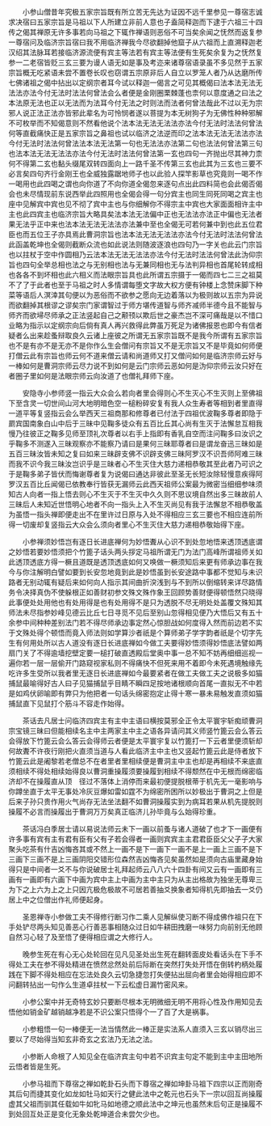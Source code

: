 <!-- { "loadSidebar": true } -->
　　小参山僧昔年究极五家宗旨既有所立苦无先达为证因不远千里参见一尊宿志诚求决宿曰五家宗旨是马祖以下人所建立非前人意也子盍简释迦而下逮于六祖三十四传之偈其禅原无许多事若向马祖之下辄作禅语则恶俗不可当矣余闻之怃然而返复参一尊宿问及临济宗旨宿曰我不用临济禅我今尽欲翻掉他窟子从六祖而上直溯释迦老汉绍其法脉耳若接临济源流便有宾主等法若有宾主等法便有生死矣余复为之怃然复参一二老宿皆贬三玄三要为谩人语无如是事及考迩来诸尊宿语录虽不多见然于五家宗旨概无吃紧语未尝不置卷长叹也窃谓五宗原非后人自立以罗笼人者乃从达磨所传七佛诸祖之偈中拈出以定纲宗者耳今试以释迦一偈言之可见其概偈曰法本法无法无法法亦法今付无法时法法何曾法会么者便是金刚圈栗棘蓬也柰何以意度通之曰法之本法原无法也正以无法而为法耳今付无法之时则法而法者何曾法哉此不过以无为宗邪人说正法正法亦皆邪此辈名为可怜悯者遂以菩提为本无树狗子为无佛性种种邪解不可枚举而不知偈意则不然看他说个法本法无法无法法亦法今付无法时法法何曾法何等直截痛快正是五家宗旨之鼻祖也试以临济之法逆而印之法本法无法无法法亦法今付无法时法法何曾法法本法无法第一句也无法法亦法第二句也法法何曾法第三句也法本法无法无法法亦法今付无法时法法何曾法第一玄也四句一齐抛出尽其神力柰何不得第二玄也黏头缀尾双转四面向上一路千圣不传第三玄也此其为三玄也三要不必言矣四句齐行金刚王也全威独露踞地师子也以此验人探竿影草也究竟则一喝不作一喝用也此四喝之谓也向你道了不向你道全偈忽来逐句点出此四料简也会此偈否偈会也未尽情现前东说西举此四照用也全偈会得一句分宾主也同生同死同喝之宾主也座中见解宾中宾也见不彻了宾中主也与你细解你不得宗主中宾也大家面面相许主中主也此四宾主也临济宗旨大略具矣法本法无法偏中正也无法法亦法正中偏也无法者果无法乎正中来也法本法无法无法法亦法兼中至也全偈无可若何兼中到也此五位君臣也而五位王子亦具焉此曹洞宗旨也法本法无法无法法亦法今付无法时法法何曾法此函盖乾坤也全偈则截断众流也如此说法则随波逐浪也四句乃一字关也此云门宗旨也以拄杖于空中作圆相乃云法本法无法无法法亦法今付无法时法法何曾法此沩仰宗旨也四句全举总相也法之与无别相也法与无兼同相也无与法判异相也首尾轮转成相也各各不到坏相也此六相义而法眼宗旨具也此所谓五宗摄于一偈而四七二三之祖莫不了了于此者也至于马祖之时人多情谓每堕文字故大权方便有钟楼上念赞床脚下种菜等语后人溟涬其句便以为恶俗而不欲参之愿向无边着落以为极则故以五宗为异说而欲翻掉其根谬之谬矣宗门家谓智过于师方堪传道智与师齐减师半德今且不能智与师齐而欲埽尽师承之正法竖起自己之颟顸以欺后世之豪杰岂不深可痛哉是以不惜口业略为指示以定纲宗向后倘有真人再兴救得此弊虽万死足为诸佛报恩也即今有信者疑者么出来趁蚤辩取良久云诸上座彼之所谓无五家宗旨既不是我今所谓有五家宗旨也不是有亦不是无亦不是你作么生会僧问有宗旨又不是无宗旨又不是毕竟如何师便打僧云此有宗旨也师云何不道来僧云请和尚道师又打又僧问如何是临济宗师云好与一棒如何是曹洞宗师云尽力说不到如何是云门宗师云恶如何是沩仰宗师云汝只好在者圈子里如何是法眼宗师云向汝道了也僧礼拜师下座。

　　安隐寺小参师竖一指云大众会么若向者里会得则心不生灭心不生灭则上至佛祖下至含灵一切世间山河大地明暗色空一槌粉碎安复有我人众生寿者等相到者里直得一道平等复竖指云会么举西天三祖商那和修尊者已付法于四祖优波鞠多尊者即隐于罽宾国南象白山中后于三昧中见鞠多徒众有五百比丘其心尚有生灭于法懈怠互相我慢乃往彼正之鞠多见师至顶礼次尊者以右手上指即有香乳自空而注问鞠多曰汝识之乎鞠多不测遂入三昧观察亦不能察乃请曰是果何三昧耶尊者曰是谓龙奋迅三昧如是五百三昧汝皆未知之复曰如来三昧辟支佛不识辟支佛三昧阿罗汉不识吾师阿难三昧而我不识今我三昧汝岂识乎是三昧者心不生灭住大慈力递相恭敬其至此者乃可识之于是鞠多弟子皆伏而悔谢尊者复为说偈曰通达非彼此至圣无长短汝除轻慢意疾得阿罗汉五百比丘闻偈已依教奉行皆获无漏师云此西天祖师公案最为微密当细细参味须知古人向者一指上悟去则心不生灭于不生灭中久久则不思议境自然出多三昧故前人三昧后人未知近世悟明心地者不向一指头上入不生灭尚见有我于法懈怠不相恭敬盖为虽悟一指头禅即便走出不在里许过日原与入处不得相应三玄三要也不相应连前所得一切废却复竖指云大众会么须向者里心不生灭住大慈力递相恭敬始得下座。

　　小参禅须妙悟岂有逐日长进底禅何为妙悟聻从心识不到处忽地悟来透顶透底谓之妙悟若要妙悟须把个竹篦子话头两头拶定马祖所谓无门为法门高峰所谓祖师关如此透顶透底方得一橛且道既是透顶透底如何又唤做一橛须知后来更有师承边事在我今与你注解明白譬如要到长安忽地竟到此是妙悟虽到长安途路中事都不觉知与未识路者无别动辄有疑后来如何向人指示其间曲折湥浅到与不到所以倒缩转来详尽路情务令决择真伪不使躲根正如善财初参文殊文殊作象王回顾势善财便得顿悟然只晓得此事便处处用他也有处用得是也有处用得不是只为透脱不尽无明处处盖覆文殊知其师法未尽指参妙峰见德云比丘七日寻觅不见后至别山忽得相见便乃大悟后又有五十余参中间种种差别法门若不得尽师承边事定然心惊胆战如何度得入然而前边若不实于文殊处得个顿悟而竟入师法则如学算沙者祇是个算师弟子学字韵者祇是个切字先生有何用处所以古人道没有逐日长进底禅如今做工夫要得妙悟须得妙悟底法譬如两扇门关了不得逾墙挖壁定要一槌打破直透殿后堂奥中事一总不知不妨再细细巡视一遍你若一层一层偷开门路窥视家私则不得痛快不但死来用不着即今未死遇境触缘先吃许多生受所以我者里无逐日长进底禅如今最要紧者在做工夫做工夫之说极多如猫捕鼠最喻得好古人曰子见猫捕鼠乎目睛不瞬四足按地诸根顺向首尾一直拟无不中若是如鸡伏卵喻即有弊只为他把者一句话头绵密抱定止得十寒一暴未易触发直须如猫捕鼠直下见鼠打个筋斗不容走作始得。

　　茶话去凡居士问临济四宾主有主中主语曰横按莫邪全正令太平寰宇斩痴顽曹洞宗宝镜三昧曰但能相续名主中主两家主中主之语各异请问其义师竖竹篦云会么答云会得放下竹篦云会么答云会得师云者便是太平寰宇复以竹篦打一下云者里便须斩却何故聻不许夜行刚把火直须当道与人看此临济主中主也又竖起竹篦云此是侍者放下竹篦云此是阇黎若老僧总不在者里者里相续便是曹洞主中主也却是再相续不来底直须相续不得处相续始得良以曹洞重操履须要操履到相续不得颓然在中无根而绵密临济却不在操履直从顶　径过不落体上消停而来最初便提脱根蒂于机先无一毫影响与你蹲坐直于太平无事处冷灰豆爆如雷如霆不为绵密所困所以妙极出于曹洞之上但是后来子孙只贵作用火气尚存无法坐法翻不如曹洞操履实到为病耳若果从机先提脱则操履不必言而操履出于曹洞万万矣真正临济儿孙毕竟与么始得珍重。

　　茶话冯白季居士请以易说法师云未下一画以前蚤与诸人道破了也才下一画便有许多事有宾有主有君有臣有父有子若会得者一画则宾宾主主君君臣臣父父子子大家聚头吃茶有什吉凶悔吝其或不然上一画不是下一画下一画不是上一画上三画不是下三画下三画不是上三画阴阳交错形位森然吉凶悔吝见矣虽然如是须向古庙里藏身始得只是中间者一爻不与你说破居士礼拜起师云八八六十四卦有间又云有一画即有三画有一画即有六画下中画为宾中主上中画为主中主只为从主出格故为独坐无尊卑三为下之上六为上之上只因亢极危极故不可居若善抽爻换象者知得机先即抽去一爻仍居上中之位僧出作礼师便起身。

　　圣恩禅寺小参做工夫不得修行断习作二乘人见解纵使习断不得成佛作祖只在下手处铲尽两头知见善恶心行善恶事相随众过日如牛耕田拽磨一味努力向前别无他顾自然习心轻了及至悟了便得相应谓之大修行人。

　　晚参生死在有心无心处轮回在见凡见圣处出生死在翻转面皮处看话头在下手不得处工夫在参不得处精进在愤然忿然处前后际断在突然打失处开悟在倒转杓柄处履践在下脚不得处相应在忘法处良久云切急捷忽打失便拈出屈向者里会始得相应即不问翻转拈出一句作么生道卓拄杖一下云松虚日漏竹密风来。

　　小参公案中并无奇特玄妙只要断尽根本无明微细无明不用将心性及作用知见去悟他如销金矿越销越净若是不识公案只悟得个一了百了大是祸事。

　　小参粗悟一句一棒便无一法当情然此一棒正是实法系人直须入三玄以销尽出三要以了尽始得当知玄非奇玄之玄法乃无法之法。

　　小参断人命根了人知见全在临济宾主句中若不识宾主句定不能到主中主田地所云悟者皆是生死。

　　小参马祖而下尊宿之禅如乾卦石头而下尊宿之禅如坤卦马祖下四宗以正而刚奇其后句而捷其变化如龙如牡马如天行之健此法中之乾元也石头下一宗以回互尚操履虚其父祖而驯其任载如牛如牝马如地德之顺此法中之坤元也虽然末后句正是操履不到处回互处正是变化无象处乾坤道合未尝欠少也。

